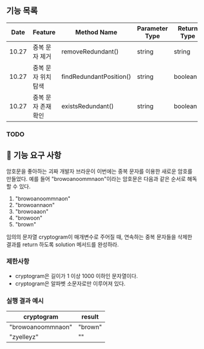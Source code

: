 ## 기능 목록

| Date  | Feature     | Method Name       | Parameter Type | Return Type | Progress         |
|-------|-------------|-------------------|----------------|-------------|------------------|
| 10.27 | 중복 문자 제거    | removeRedundant() | string         | string      | committed        |
| 10.27 | 중복 문자 위치 탐색 | findRedundantPosition() | string         | boolean[]   | committed |
| 10.27 | 중복 문자 존재 확인 | existsRedundant() | string         | boolean     | committed  |

### TODO

## 🚀 기능 요구 사항

암호문을 좋아하는 괴짜 개발자 브라운이 이번에는 중복 문자를 이용한 새로운 암호를 만들었다. 예를 들어 "browoanoommnaon"이라는 암호문은 다음과 같은 순서로 해독할 수 있다.

1. "browoanoommnaon"
2. "browoannaon"
3. "browoaaon"
4. "browoon"
5. "brown"

임의의 문자열 cryptogram이 매개변수로 주어질 때, 연속하는 중복 문자들을 삭제한 결과를 return 하도록 solution 메서드를 완성하라.

### 제한사항

- cryptogram은 길이가 1 이상 1000 이하인 문자열이다.
- cryptogram은 알파벳 소문자로만 이루어져 있다.

### 실행 결과 예시

| cryptogram | result |
| --- | --- |
| "browoanoommnaon" | "brown" |
| "zyelleyz" | "" |
